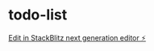 # todo-list

[Edit in StackBlitz next generation editor ⚡️](https://stackblitz.com/~/github.com/abhilash44444/todo-list)